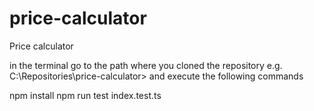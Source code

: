 # price-calculator
Price calculator

in the terminal go to the path where you cloned the repository e.g. C:\Repositories\price-calculator> and execute the following commands

npm install
npm run test index.test.ts